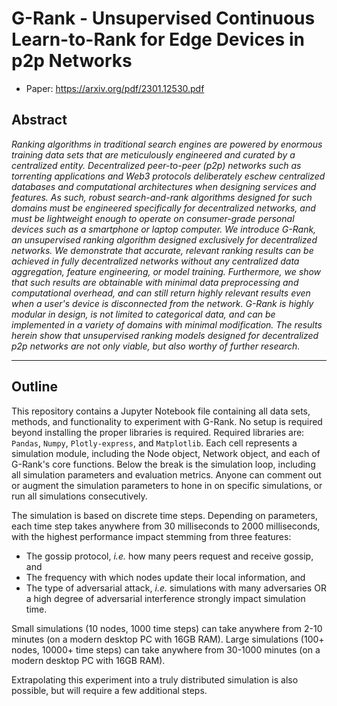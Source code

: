 # G-Rank - Unsupervised Continuous Learn-to-Rank for Edge Devices in p2p Networks

- Paper: https://arxiv.org/pdf/2301.12530.pdf

## Abstract

*Ranking algorithms in traditional search engines are powered by enormous training data sets that are meticulously engineered and curated by a centralized entity.
Decentralized peer-to-peer (p2p) networks such as torrenting applications and Web3 protocols deliberately eschew centralized databases and computational architectures when designing services and features. 
As such, robust search-and-rank algorithms designed for such domains must be engineered specifically for decentralized networks, and must be lightweight enough to operate on consumer-grade personal devices such as a smartphone or laptop computer. 
We introduce G-Rank, an unsupervised ranking algorithm designed exclusively for decentralized networks. We demonstrate that accurate, relevant ranking results can be achieved in fully decentralized networks without any centralized data aggregation, feature engineering, or model training. 
Furthermore, we show that such results are obtainable with minimal data preprocessing and computational overhead, and can still return highly relevant results even when a user's device is disconnected from the network. 
G-Rank is highly modular in design, is not limited to categorical data, and can be implemented in a variety of domains with minimal modification. 
The results herein show that unsupervised ranking models designed for decentralized p2p networks are not only viable, but also worthy of further research.*


---

## Outline

This repository contains a Jupyter Notebook file containing all data sets, methods, and functionality to experiment with G-Rank.
No setup is required beyond installing the proper libraries is required. Required libraries are: `Pandas`, `Numpy`, `Plotly-express`, and `Matplotlib`. 
Each cell represents a simulation module, including the Node object, Network object, and each of G-Rank's core functions.
Below the break is the simulation loop, including all simulation parameters and evaluation metrics.
Anyone can comment out or augment the simulation parameters to hone in on specific simulations, or run all simulations consecutively.

The simulation is based on discrete time steps.
Depending on parameters, each time step takes anywhere from 30 milliseconds to 2000 milliseconds, with the highest performance impact stemming from three features:
- The gossip protocol, *i.e.* how many peers request and receive gossip, and
- The frequency with which nodes update their local information, and
- The type of adversarial attack, *i.e.* simulations with many adversaries OR a high degree of adversarial interference strongly impact simulation time.

Small simulations (10 nodes, 1000 time steps) can take anywhere from 2-10 minutes (on a modern desktop PC with 16GB RAM).
Large simulations (100+ nodes, 10000+ time steps) can take anywhere from 30-1000 minutes (on a modern desktop PC with 16GB RAM).

Extrapolating this experiment into a truly distributed simulation is also possible, but will require a few additional steps. 

